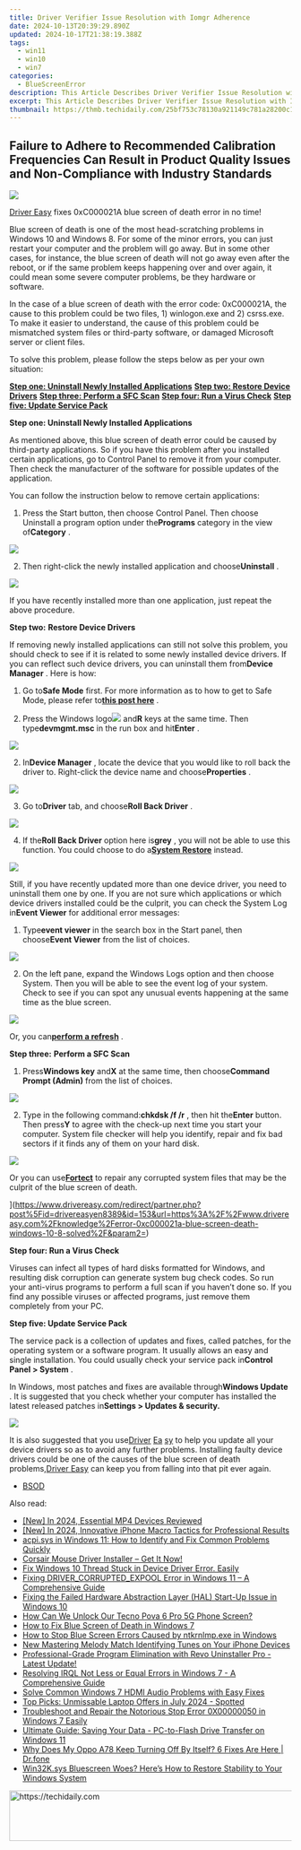 ```yaml
---
title: Driver Verifier Issue Resolution with Iomgr Adherence
date: 2024-10-13T20:39:29.890Z
updated: 2024-10-17T21:38:19.388Z
tags:
  - win11
  - win10
  - win7
categories:
  - BlueScreenError
description: This Article Describes Driver Verifier Issue Resolution with Iomgr Adherence
excerpt: This Article Describes Driver Verifier Issue Resolution with Iomgr Adherence
thumbnail: https://thmb.techidaily.com/25bf753c78130a921149c781a28200c1963f284bc6d075e275272bdd4200ee96.jpg
---
```


## Failure to Adhere to Recommended Calibration Frequencies Can Result in Product Quality Issues and Non-Compliance with Industry Standards

![](https://images.drivereasy.com/wp-content/uploads/2016/12/img_585395abcc09a-600x326.png)

[Driver Easy](https://tools.techidaily.com/drivereasy/download/) fixes 0xC000021A blue screen of death error in no time!

 Blue screen of death is one of the most head-scratching problems in Windows 10 and Windows 8\. For some of the minor errors, you can just restart your computer and the problem will go away. But in some other cases, for instance, the blue screen of death will not go away even after the reboot, or if the same problem keeps happening over and over again, it could mean some severe computer problems, be they hardware or software.

 In the case of a blue screen of death with the error code: 0xC000021A, the cause to this problem could be two files, 1) winlogon.exe and 2) csrss.exe. To make it easier to understand, the cause of this problem could be mismatched system files or third-party software, or damaged Microsoft server or client files.

 To solve this problem, please follow the steps below as per your own situation:

[**Step one: Uninstall Newly Installed Applications**](https://tools.techidaily.com/drivereasy/download/)
[**Step two: Restore Device Drivers**](https://tools.techidaily.com/drivereasy/download/)
[**Step three: Perform a SFC Scan**](https://tools.techidaily.com/drivereasy/download/)
[**Step four: Run a Virus Check**](https://tools.techidaily.com/drivereasy/download/)
[**Step five: Update Service Pack**](https://tools.techidaily.com/drivereasy/download/)

 **Step one: Uninstall Newly Installed Applications**

 As mentioned above, this blue screen of death error could be caused by third-party applications. So if you have this problem after you installed certain applications, go to Control Panel to remove it from your computer. Then check the manufacturer of the software for possible updates of the application.

You can follow the instruction below to remove certain applications:

 1) Press the Start button, then choose Control Panel. Then choose Uninstall a program option under the**Programs** category in the view of**Category** .

![](https://images.drivereasy.com/wp-content/uploads/2016/12/img_5853a6fc3b5aa-600x349.jpg)

 2) Then right-click the newly installed application and choose**Uninstall** .

![](https://images.drivereasy.com/wp-content/uploads/2016/12/img_5853a73679e06.png)

 If you have recently installed more than one application, just repeat the above procedure.

 **Step two:** **Restore Device Drivers**

 If removing newly installed applications can still not solve this problem, you should check to see if it is related to some newly installed device drivers. If you can reflect such device drivers, you can uninstall them from**Device Manager** . Here is how:

 1) Go to**Safe Mode** first. For more information as to how to get to Safe Mode, please refer to[**this post here**](https://tools.techidaily.com/drivereasy/download/) .

 2) Press the Windows logo![](https://images.drivereasy.com/wp-content/uploads/2016/10/img_5816bda07f0c7.png) and**R** keys at the same time. Then type**devmgmt.msc** in the run box and hit**Enter** .

![](https://images.drivereasy.com/wp-content/uploads/2016/10/devmgmt-msc.png)

 2) In**Device Manager** , locate the device that you would like to roll back the driver to. Right-click the device name and choose**Properties** .

![](https://images.drivereasy.com/wp-content/uploads/2016/10/img_5816bdbabd864.jpg)

 3) Go to**Driver** tab, and choose**Roll Back Driver** .

![](https://images.drivereasy.com/wp-content/uploads/2016/10/roll-back-driver.jpg)

 4) If the**Roll Back Driver** option here is**grey** , you will not be able to use this function. You could choose to do a[**System Restore**](https://tools.techidaily.com/drivereasy/download/) instead.

![](https://images.drivereasy.com/wp-content/uploads/2016/10/system-restore.jpg)

 Still, if you have recently updated more than one device driver, you need to uninstall them one by one. If you are not sure which applications or which device drivers installed could be the culprit, you can check the System Log in**Event Viewer** for additional error messages:

 1) Type**event viewer** in the search box in the Start panel, then choose**Event Viewer** from the list of choices.

![](https://images.drivereasy.com/wp-content/uploads/2016/12/img_5853b1f4d3bf9.jpg)

 2) On the left pane, expand the Windows Logs option and then choose System. Then you will be able to see the event log of your system. Check to see if you can spot any unusual events happening at the same time as the blue screen.

![](https://images.drivereasy.com/wp-content/uploads/2016/12/img_5853b260e5d11-600x416.jpg)
  
 Or, you can[**perform a refresh**](https://tools.techidaily.com/drivereasy/download/) .

 **Step three:** **Perform a SFC Scan**

 1) Press**Windows key** and**X** at the same time, then choose**Command Prompt (Admin)** from the list of choices.

![](https://images.drivereasy.com/wp-content/uploads/2016/12/img_5853af56c2ced.png)

 2) Type in the following command:**chkdsk /f /r** , then hit the**Enter** button. Then press**Y** to agree with the check-up next time you start your computer. System file checker will help you identify, repair and fix bad sectors if it finds any of them on your hard disk.

![](https://images.drivereasy.com/wp-content/uploads/2016/10/chkdsk-f-r-y.jpg)

 Or you can use[**Fortect**](https://tools.techidaily.com/drivereasy/download/) to repair any corrupted system files that may be the culprit of the blue screen of death.

[](https://images.drivereasy.com/wp-content/uploads/2016/12/fortect-download-now.png) ](https://www.drivereasy.com/redirect/partner.php?post%5Fid=drivereasyen8389&id=153&url=https%3A%2F%2Fwww.drivereasy.com%2Fknowledge%2Ferror-0xc000021a-blue-screen-death-windows-10-8-solved%2F&param2=)

**Step four: Run a Virus Check**

 Viruses can infect all types of hard disks formatted for Windows, and resulting disk corruption can generate system bug check codes. So run your anti-virus programs to perform a full scan if you haven’t done so. If you find any possible viruses or affected programs, just remove them completely from your PC.

 **Step five: Update Service Pack**

 The service pack is a collection of updates and fixes, called patches, for the operating system or a software program. It usually allows an easy and single installation. You could usually check your service pack in**Control Panel > System** .

 In Windows, most patches and fixes are available through**Windows Update** . It is suggested that you check whether your computer has installed the latest released patches in**Settings > Updates & security.**

![](https://images.drivereasy.com/wp-content/uploads/2016/10/settings-updates-security.jpg)

 It is also suggested that you use[Driver](https://tools.techidaily.com/drivereasy/download/) [Ea](https://tools.techidaily.com/drivereasy/download/) [sy](https://tools.techidaily.com/drivereasy/download/) to help you update all your device drivers so as to avoid any further problems. Installing faulty device drivers could be one of the causes of the blue screen of death problems,[Driver Easy](https://tools.techidaily.com/drivereasy/download/) can keep you from falling into that pit ever again.

* [BSOD](https://tools.techidaily.com/drivereasy/download/)

<ins class="adsbygoogle"
     style="display:block"
     data-ad-format="autorelaxed"
     data-ad-client="ca-pub-7571918770474297"
     data-ad-slot="1223367746"></ins>

<ins class="adsbygoogle"
     style="display:block"
     data-ad-client="ca-pub-7571918770474297"
     data-ad-slot="8358498916"
     data-ad-format="auto"
     data-full-width-responsive="true"></ins>

<span class="atpl-alsoreadstyle">Also read:</span>
<div><ul>
<li><a href="https://fox-helps.techidaily.com/new-in-2024-essential-mp4-devices-reviewed/"><u>[New] In 2024, Essential MP4 Devices Reviewed</u></a></li>
<li><a href="https://fox-cloud.techidaily.com/new-in-2024-innovative-iphone-macro-tactics-for-professional-results/"><u>[New] In 2024, Innovative iPhone Macro Tactics for Professional Results</u></a></li>
<li><a href="https://blue-screen-error.techidaily.com/acpisys-in-windows-11-how-to-identify-and-fix-common-problems-quickly/"><u>acpi.sys in Windows 11: How to Identify and Fix Common Problems Quickly</u></a></li>
<li><a href="https://win-amazing.techidaily.com/corsair-mouse-driver-installer-get-it-now/"><u>Corsair Mouse Driver Installer – Get It Now!</u></a></li>
<li><a href="https://blue-screen-error.techidaily.com/1723199747833-fix-windows-10-thread-stuck-in-device-driver-error-easily/"><u>Fix Windows 10 Thread Stuck in Device Driver Error. Easily</u></a></li>
<li><a href="https://blue-screen-error.techidaily.com/fixing-drivercorruptedexpool-error-in-windows-11-a-comprehensive-guide/"><u>Fixing DRIVER_CORRUPTED_EXPOOL Error in Windows 11 – A Comprehensive Guide</u></a></li>
<li><a href="https://blue-screen-error.techidaily.com/fixing-the-failed-hardware-abstraction-layer-hal-start-up-issue-in-windows-10/"><u>Fixing the Failed Hardware Abstraction Layer (HAL) Start-Up Issue in Windows 10</u></a></li>
<li><a href="https://unlock-android.techidaily.com/how-can-we-unlock-our-tecno-pova-6-pro-5g-phone-screen-by-drfone-android/"><u>How Can We Unlock Our Tecno Pova 6 Pro 5G Phone Screen?</u></a></li>
<li><a href="https://blue-screen-error.techidaily.com/how-to-fix-blue-screen-of-death-in-windows-7/"><u>How to Fix Blue Screen of Death in Windows 7</u></a></li>
<li><a href="https://blue-screen-error.techidaily.com/how-to-stop-blue-screen-errors-caused-by-ntkrnlmpexe-in-windows/"><u>How to Stop Blue Screen Errors Caused by ntkrnlmp.exe in Windows</u></a></li>
<li><a href="https://voice-adjusting.techidaily.com/new-mastering-melody-match-identifying-tunes-on-your-iphone-devices/"><u>New Mastering Melody Match Identifying Tunes on Your iPhone Devices</u></a></li>
<li><a href="https://win-forum.techidaily.com/professional-grade-program-elimination-with-revo-uninstaller-pro-latest-update/"><u>Professional-Grade Program Elimination with Revo Uninstaller Pro - Latest Update!</u></a></li>
<li><a href="https://blue-screen-error.techidaily.com/resolving-irql-not-less-or-equal-errors-in-windows-7-a-comprehensive-guide/"><u>Resolving IRQL Not Less or Equal Errors in Windows 7 - A Comprehensive Guide</u></a></li>
<li><a href="https://sound-issues.techidaily.com/solve-common-windows-7-hdmi-audio-problems-with-easy-fixes/"><u>Solve Common Windows 7 HDMI Audio Problems with Easy Fixes</u></a></li>
<li><a href="https://tech-hub.techidaily.com/top-picks-unmissable-laptop-offers-in-july-2024-spotted/"><u>Top Picks: Unmissable Laptop Offers in July 2024 - Spotted</u></a></li>
<li><a href="https://blue-screen-error.techidaily.com/troubleshoot-and-repair-the-notorious-stop-error-0x00000050-in-windows-7-easily/"><u>Troubleshoot and Repair the Notorious Stop Error 0X00000050 in Windows 7 Easily</u></a></li>
<li><a href="https://solve-howtos.techidaily.com/ultimate-guide-saving-your-data-pc-to-flash-drive-transfer-on-windows-11/"><u>Ultimate Guide: Saving Your Data - PC-to-Flash Drive Transfer on Windows 11</u></a></li>
<li><a href="https://howto.techidaily.com/why-does-my-oppo-a78-keep-turning-off-by-itself-6-fixes-are-here-drfone-by-drfone-fix-android-problems-fix-android-problems/"><u>Why Does My Oppo A78 Keep Turning Off By Itself? 6 Fixes Are Here | Dr.fone</u></a></li>
<li><a href="https://blue-screen-error.techidaily.com/win32ksys-bluescreen-woes-heres-how-to-restore-stability-to-your-windows-system/"><u>Win32K.sys Bluescreen Woes? Here’s How to Restore Stability to Your Windows System</u></a></li>
</ul></div>

<!-- affiliate ads begin -->
<a href="https://unicoeye.pxf.io/c/5597632/2148774/18498" target="_top" id="2148774">
  <img src="//a.impactradius-go.com/display-ad/18498-2148774" border="0" alt="https://techidaily.com" width="728" height="90"/>
</a>
<img height="0" width="0" src="https://unicoeye.pxf.io/i/5597632/2148774/18498" style="position:absolute;visibility:hidden;" border="0" />
<!-- affiliate ads end -->

